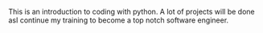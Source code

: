 This is an introduction to coding with python. A lot of projects will be done asI continue my training to become a top notch software engineer.
